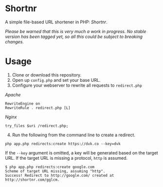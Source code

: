 Shortnr
==========

A simple file-based URL shortener in PHP: _Shortnr_.

_Please be warned that this is very much a work in progress. No stable version has been tagged yet, so all this could be subject to breaking changes._

# Usage

1. Clone or download this repository.
2. Open up `config.php` and set your base URL.
3. Configure your webserver to rewrite all requests to `redirect.php`

_Apache_

```
RewriteEngine on
RewriteRule . redirect.php [L]
```

_Nginx_
```
try_files $uri /redirect.php;
```

4. Run the following from the command line to create a redirect.

```
php app.php redirects:create https://dvk.co --key=dvk
```

If the `--key` argument is omitted, a key will be generated based on the target URL. If the target URL is missing a protocol, `http` is assumed.

```
$ php app.php redirects:create google.com
Scheme of target URL missing, assuming "http".
Success! Redirect to http://google.com/ created at http://shortnr.com/gglcm.
```